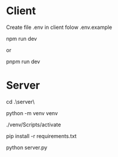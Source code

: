# Client

Create file .env in client folow .env.example

npm run dev

or 

pnpm run dev

# Server 

cd .\server\

python -m venv venv

./venv/Scripts/activate

pip install -r requirements.txt

python server.py





